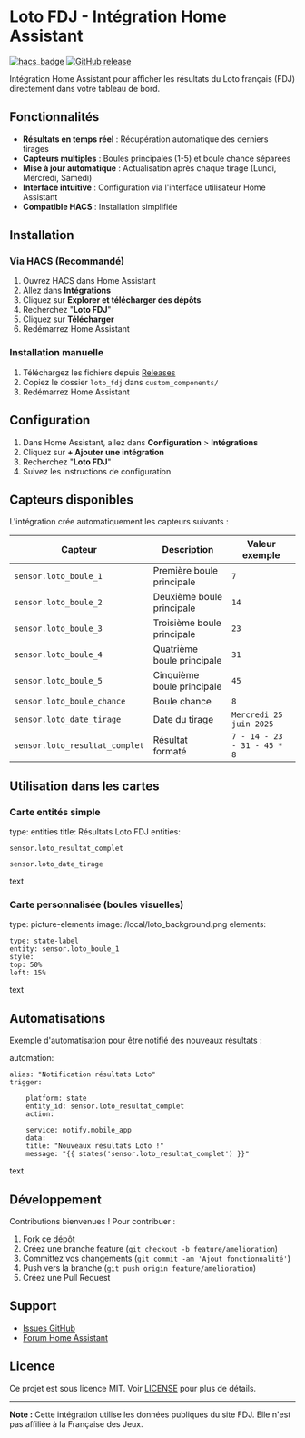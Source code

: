 # Loto FDJ - Intégration Home Assistant

[![hacs_badge](https://img.shields.io/badge/HACS-Custom-orange.svg)](https://github.com/custom-components/hacs)
[![GitHub release](https://img.shields.io/github/release/votre-nom/loto-fdj)](https://github.com/votre-nom/loto-fdj/releases)

Intégration Home Assistant pour afficher les résultats du Loto français (FDJ) directement dans votre tableau de bord.

## Fonctionnalités

- **Résultats en temps réel** : Récupération automatique des derniers tirages
- **Capteurs multiples** : Boules principales (1-5) et boule chance séparées
- **Mise à jour automatique** : Actualisation après chaque tirage (Lundi, Mercredi, Samedi)
- **Interface intuitive** : Configuration via l'interface utilisateur Home Assistant
- **Compatible HACS** : Installation simplifiée

## Installation

### Via HACS (Recommandé)

1. Ouvrez HACS dans Home Assistant
2. Allez dans **Intégrations**
3. Cliquez sur **Explorer et télécharger des dépôts**
4. Recherchez "**Loto FDJ**"
5. Cliquez sur **Télécharger**
6. Redémarrez Home Assistant

### Installation manuelle

1. Téléchargez les fichiers depuis [Releases](https://github.com/votre-nom/loto-fdj/releases)
2. Copiez le dossier `loto_fdj` dans `custom_components/`
3. Redémarrez Home Assistant

## Configuration

1. Dans Home Assistant, allez dans **Configuration** > **Intégrations**
2. Cliquez sur **+ Ajouter une intégration**
3. Recherchez "**Loto FDJ**"
4. Suivez les instructions de configuration

## Capteurs disponibles

L'intégration crée automatiquement les capteurs suivants :

| Capteur | Description | Valeur exemple |
|---------|-------------|----------------|
| `sensor.loto_boule_1` | Première boule principale | `7` |
| `sensor.loto_boule_2` | Deuxième boule principale | `14` |
| `sensor.loto_boule_3` | Troisième boule principale | `23` |
| `sensor.loto_boule_4` | Quatrième boule principale | `31` |
| `sensor.loto_boule_5` | Cinquième boule principale | `45` |
| `sensor.loto_boule_chance` | Boule chance | `8` |
| `sensor.loto_date_tirage` | Date du tirage | `Mercredi 25 juin 2025` |
| `sensor.loto_resultat_complet` | Résultat formaté | `7 - 14 - 23 - 31 - 45 * 8` |

## Utilisation dans les cartes

### Carte entités simple

type: entities
title: Résultats Loto FDJ
entities:

    sensor.loto_resultat_complet

    sensor.loto_date_tirage

text

### Carte personnalisée (boules visuelles)

type: picture-elements
image: /local/loto_background.png
elements:

    type: state-label
    entity: sensor.loto_boule_1
    style:
    top: 50%
    left: 15%

text

## Automatisations

Exemple d'automatisation pour être notifié des nouveaux résultats :

automation:

    alias: "Notification résultats Loto"
    trigger:

        platform: state
        entity_id: sensor.loto_resultat_complet
        action:

        service: notify.mobile_app
        data:
        title: "Nouveaux résultats Loto !"
        message: "{{ states('sensor.loto_resultat_complet') }}"

text

## Développement

Contributions bienvenues ! Pour contribuer :

1. Fork ce dépôt
2. Créez une branche feature (`git checkout -b feature/amelioration`)
3. Committez vos changements (`git commit -am 'Ajout fonctionnalité'`)
4. Push vers la branche (`git push origin feature/amelioration`)
5. Créez une Pull Request

## Support

- [Issues GitHub](https://github.com/votre-nom/loto-fdj/issues)
- [Forum Home Assistant](https://community.home-assistant.io/)

## Licence

Ce projet est sous licence MIT. Voir [LICENSE](LICENSE) pour plus de détails.

---

**Note :** Cette intégration utilise les données publiques du site FDJ. Elle n'est pas affiliée à la Française des Jeux.
